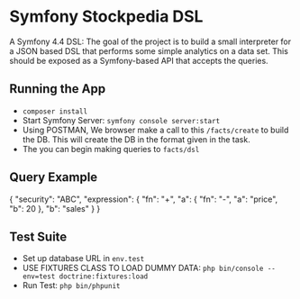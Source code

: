 # Symfony Stockpedia DSL

A Symfony 4.4 DSL: 
The goal of the project is to build a small interpreter for a JSON based DSL that performs some simple analytics on a data set. This should be exposed as a Symfony-based API that accepts the queries.

## Running the App

- `composer install`
- Start Symfony Server: `symfony console server:start`
-  Using POSTMAN, We browser make a call to this `/facts/create` to build the DB. This will create the DB in the format given in the task.
- The you can begin making queries to `facts/dsl`

## Query Example 

{
    "security": "ABC",
    "expression": {
        "fn": "+",
        "a": {
            "fn": "-",
            "a": "price",
            "b": 20
        },
        "b": "sales"
    }
}

## Test Suite

- Set up database URL in `env.test` 
- USE FIXTURES CLASS TO LOAD DUMMY DATA: `php bin/console --env=test doctrine:fixtures:load`
- Run Test: `php bin/phpunit`


